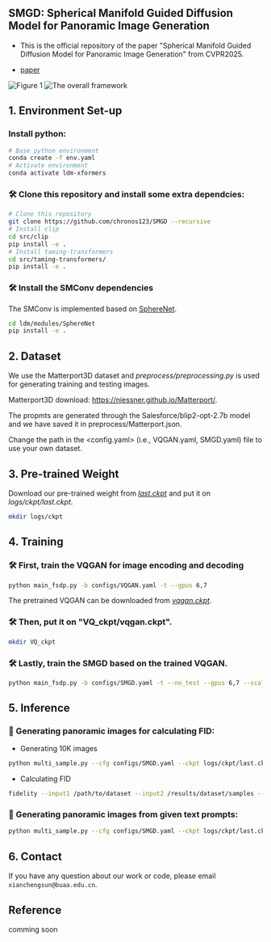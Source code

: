 ## SMGD: Spherical Manifold Guided Diffusion Model for Panoramic Image Generation

- This is the official repository of the paper "Spherical Manifold Guided Diffusion Model for Panoramic Image Generation" from CVPR2025. 

- [paper](https://openaccess.thecvf.com/content/CVPR2025/papers/Sun_Spherical_Manifold_Guided_Diffusion_Model_for_Panoramic_Image_Generation_CVPR_2025_paper.pdf)

![Figure 1](assests/Fig1.png)
![The overall framework](assests/Network.png)

## 1. Environment Set-up
### Install python:
```sh
# Base python environment
conda create -f env.yaml
# Activate environment
conda activate ldm-xformers
```
### 🛠️ Clone this repository and install some extra dependcies:
```sh
# Clone this repository
git clone https://github.com/chronos123/SMGD --recursive
# Install clip
cd src/clip
pip install -e .
# Install taming-transformers
cd src/taming-transformers/
pip install -e .
```
### 🛠️ Install the SMConv dependencies

The SMConv is implemented based on [SphereNet](https://github.com/ChiWeiHsiao/SphereNet-pytorch).

```sh
cd ldm/modules/SphereNet
pip install -e .
```

## 2. Dataset

We use the Matterport3D dataset and *preprocess/preprocessing.py* is used for generating training and testing images.

Matterport3D download: https://niessner.github.io/Matterport/.

The propmts are generated through the Salesforce/blip2-opt-2.7b model and we have saved it in preprocess/Matterport.json.

Change the path in the <config.yaml> (i.e., VQGAN.yaml, SMGD.yaml) file to use your own dataset.

## 3. Pre-trained Weight

Download our pre-trained weight from *[last.ckpt](https://huggingface.co/aberts/SMGD/tree/main)* and put it on *logs/ckpt/last.ckpt*.

```bash
mkdir logs/ckpt
```

## 4. Training


### 🛠️ First, train the VQGAN for image encoding and decoding

```bash
python main_fsdp.py -b configs/VQGAN.yaml -t --gpus 6,7
```

The pretrained VQGAN can be downloaded from *[vqgan.ckpt](https://huggingface.co/aberts/SMGD/tree/main)*.

### 🛠️ Then, put it on "VQ_ckpt/vqgan.ckpt".
```bash
mkdir VQ_ckpt
```

### 🛠️ Lastly, train the SMGD based on the trained VQGAN.

```bash
python main_fsdp.py -b configs/SMGD.yaml -t --no_test --gpus 6,7 --scale_lr False
```

## 5. Inference

### 💓 Generating panoramic images for calculating FID:
- Generating 10K images
```bash
python multi_sample.py --cfg configs/SMGD.yaml --ckpt logs/ckpt/last.ckpt --outdir results/dataset --prompt test_prompts/test_prompts.txt --ddim_steps 50 --scale 2.5 --batch_size_per_gpu 4 --gpus 4,5
```
- Calculating FID
```bash
fidelity --input1 /path/to/dataset --input2 /results/dataset/samples --fid --gpu 0
```

### 💓 Generating panoramic images from given text prompts:
```bash
python multi_sample.py --cfg configs/SMGD.yaml --ckpt logs/ckpt/last.ckpt --outdir results --prompt test_prompts/inference.txt --ddim_steps 50 --scale 2.5 --batch_size_per_gpu 1 --gpus 7 --seed 8894
```


## 6. Contact

If you have any question about our work or code, please email `xianchengsun@buaa.edu.cn`.

## Reference

comming soon


